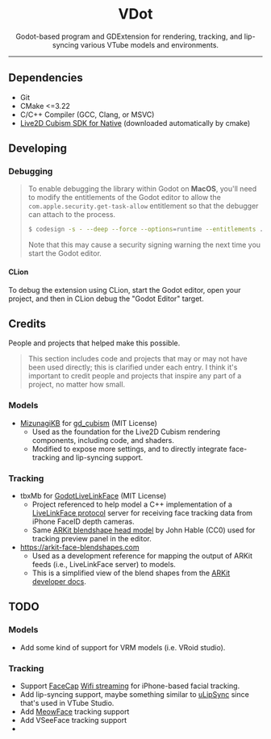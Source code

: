 <h1 align="center" style="text-align: center;">
  VDot
</h1>

<p align="center" style="text-align: center;">
  Godot-based program and GDExtension for rendering, tracking, and lip-syncing various VTube models and environments.  
</p>

-----
## Dependencies

- Git 
- CMake <=3.22
- C/C++ Compiler (GCC, Clang, or MSVC)
- [Live2D Cubism SDK for Native](https://www.live2d.com/en/sdk/download/native/) (downloaded automatically by cmake)

## Developing

### Debugging

> To enable debugging the library within Godot on **MacOS**, you'll need to modify the entitlements of the Godot editor to allow the `com.apple.security.get-task-allow` entitlement so that the debugger can attach to the process.
> ```bash
> $ codesign -s - --deep --force --options=runtime --entitlements ./editor.entitlements /Applications/Godot.app
> ```
> Note that this may cause a security signing warning the next time you start the Godot editor.

#### CLion

To debug the extension using CLion, start the Godot editor, open your project, and then in CLion debug the "Godot Editor" target.

## Credits

People and projects that helped make this possible.

> This section includes code and projects that may or may not have been used directly; this is clarified under each entry. I think it's important to credit people and projects that inspire any part of a project, no matter how small.

### Models

* [MizunagiKB](https://github.com/MizunagiKB) for [gd_cubism](https://github.com/MizunagiKB/gd_cubism) (MIT License)
  * Used as the foundation for the Live2D Cubism rendering components, including code, and shaders.
  * Modified to expose more settings, and to directly integrate face-tracking and lip-syncing support.

### Tracking

* tbxMb for [GodotLiveLinkFace](https://github.com/tbxMb/GodotLiveLinkFace/tree/main) (MIT License)
  * Project referenced to help model a C++ implementation of a [LiveLinkFace protocol](https://github.com/tbxMb/GodotLiveLinkFace/blob/main/doc/proto.md) server for receiving face tracking data from iPhone FaceID depth cameras.
  * Same [ARKit blendshape head model](http://filmicworlds.com/blog/solving-face-scans-for-arkit/) by John Hable (CC0) used for tracking preview panel in the editor. 
* https://arkit-face-blendshapes.com 
  * Used as a development reference for mapping the output of ARKit feeds (i.e., LiveLinkFace server) to models.
  * This is a simplified view of the blend shapes from the [ARKit developer docs](https://developer.apple.com/documentation/arkit/arfaceanchor/blendshapelocation). 


## TODO

### Models

 - Add some kind of support for VRM models (i.e. VRoid studio).

### Tracking

 - Support [FaceCap](https://www.bannaflak.com/face-cap/) [Wifi streaming](https://www.bannaflak.com/face-cap/livemode.html) for iPhone-based facial tracking.
 - Add lip-syncing support, maybe something similar to [uLipSync](https://github.com/hecomi/uLipSync) since that's used in VTube Studio.
 - Add [MeowFace](https://www.google.com/search?client=safari&rls=en&q=MeowFace&ie=UTF-8&oe=UTF-8) tracking support
 - Add VSeeFace tracking support
 - 